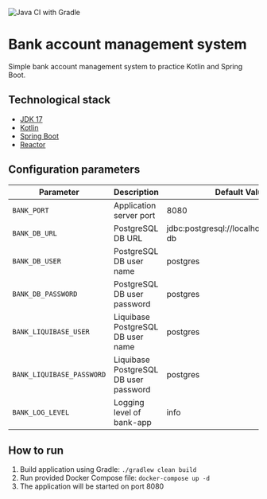 ![Java CI with Gradle](https://github.com/timakden/bank-account-management/workflows/Java%20CI%20with%20Gradle/badge.svg?branch=develop)

# Bank account management system

Simple bank account management system to practice Kotlin and Spring Boot.

## Technological stack

* [JDK 17](https://www.oracle.com/java/technologies/javase/17-relnote-issues.html)
* [Kotlin](https://kotlinlang.org/)
* [Spring Boot](https://spring.io/projects/spring-boot)
* [Reactor](https://projectreactor.io/)

## Configuration parameters

Parameter                |Description                          |Default Value
-------------------------|-------------------------------------|----------------------------------------
`BANK_PORT`              |Application server port              |8080
`BANK_DB_URL`            |PostgreSQL DB URL                    |jdbc:postgresql://localhost:5432/bank-db
`BANK_DB_USER`           |PostgreSQL DB user name              |postgres
`BANK_DB_PASSWORD`       |PostgreSQL DB user password          |postgres
`BANK_LIQUIBASE_USER`    |Liquibase PostgreSQL DB user name    |postgres
`BANK_LIQUIBASE_PASSWORD`|Liquibase PostgreSQL DB user password|postgres
`BANK_LOG_LEVEL`         |Logging level of bank-app            |info

## How to run

1. Build application using Gradle: `./gradlew clean build`
2. Run provided Docker Compose file: `docker-compose up -d`
3. The application will be started on port 8080
